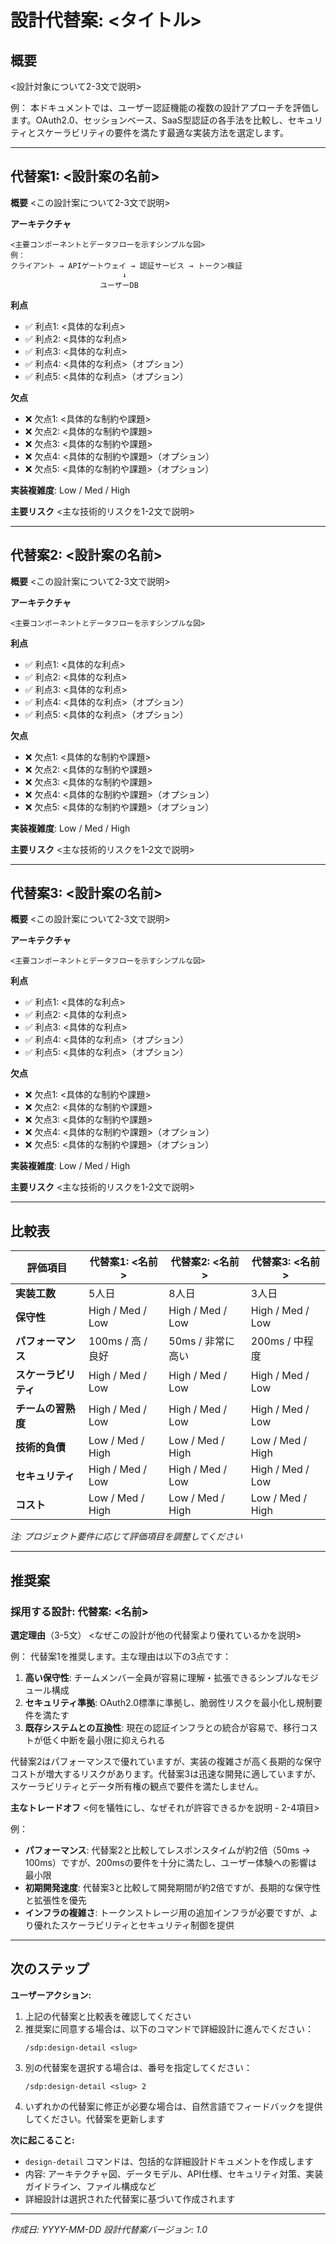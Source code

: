 # 設計代替案: <タイトル>

## 概要
<設計対象について2-3文で説明>

例：
本ドキュメントでは、ユーザー認証機能の複数の設計アプローチを評価します。OAuth2.0、セッションベース、SaaS型認証の各手法を比較し、セキュリティとスケーラビリティの要件を満たす最適な実装方法を選定します。

---

## 代替案1: <設計案の名前>

**概要**
<この設計案について2-3文で説明>

**アーキテクチャ**
```
<主要コンポーネントとデータフローを示すシンプルな図>
例：
クライアント → APIゲートウェイ → 認証サービス → トークン検証
                         ↓
                    ユーザーDB
```

**利点**
- ✅ 利点1: <具体的な利点>
- ✅ 利点2: <具体的な利点>
- ✅ 利点3: <具体的な利点>
- ✅ 利点4: <具体的な利点>（オプション）
- ✅ 利点5: <具体的な利点>（オプション）

**欠点**
- ❌ 欠点1: <具体的な制約や課題>
- ❌ 欠点2: <具体的な制約や課題>
- ❌ 欠点3: <具体的な制約や課題>
- ❌ 欠点4: <具体的な制約や課題>（オプション）
- ❌ 欠点5: <具体的な制約や課題>（オプション）

**実装複雑度**: Low / Med / High

**主要リスク**
<主な技術的リスクを1-2文で説明>

---

## 代替案2: <設計案の名前>

**概要**
<この設計案について2-3文で説明>

**アーキテクチャ**
```
<主要コンポーネントとデータフローを示すシンプルな図>
```

**利点**
- ✅ 利点1: <具体的な利点>
- ✅ 利点2: <具体的な利点>
- ✅ 利点3: <具体的な利点>
- ✅ 利点4: <具体的な利点>（オプション）
- ✅ 利点5: <具体的な利点>（オプション）

**欠点**
- ❌ 欠点1: <具体的な制約や課題>
- ❌ 欠点2: <具体的な制約や課題>
- ❌ 欠点3: <具体的な制約や課題>
- ❌ 欠点4: <具体的な制約や課題>（オプション）
- ❌ 欠点5: <具体的な制約や課題>（オプション）

**実装複雑度**: Low / Med / High

**主要リスク**
<主な技術的リスクを1-2文で説明>

---

## 代替案3: <設計案の名前>

**概要**
<この設計案について2-3文で説明>

**アーキテクチャ**
```
<主要コンポーネントとデータフローを示すシンプルな図>
```

**利点**
- ✅ 利点1: <具体的な利点>
- ✅ 利点2: <具体的な利点>
- ✅ 利点3: <具体的な利点>
- ✅ 利点4: <具体的な利点>（オプション）
- ✅ 利点5: <具体的な利点>（オプション）

**欠点**
- ❌ 欠点1: <具体的な制約や課題>
- ❌ 欠点2: <具体的な制約や課題>
- ❌ 欠点3: <具体的な制約や課題>
- ❌ 欠点4: <具体的な制約や課題>（オプション）
- ❌ 欠点5: <具体的な制約や課題>（オプション）

**実装複雑度**: Low / Med / High

**主要リスク**
<主な技術的リスクを1-2文で説明>

---

## 比較表

| 評価項目 | 代替案1: <名前> | 代替案2: <名前> | 代替案3: <名前> |
|----------|---------------|---------------|---------------|
| **実装工数** | 5人日 | 8人日 | 3人日 |
| **保守性** | High / Med / Low | High / Med / Low | High / Med / Low |
| **パフォーマンス** | 100ms / 高 / 良好 | 50ms / 非常に高い | 200ms / 中程度 |
| **スケーラビリティ** | High / Med / Low | High / Med / Low | High / Med / Low |
| **チームの習熟度** | High / Med / Low | High / Med / Low | High / Med / Low |
| **技術的負債** | Low / Med / High | Low / Med / High | Low / Med / High |
| **セキュリティ** | High / Med / Low | High / Med / Low | High / Med / Low |
| **コスト** | Low / Med / High | Low / Med / High | Low / Med / High |

*注: プロジェクト要件に応じて評価項目を調整してください*

---

## 推奨案

### 採用する設計: 代替案<N>: <名前>

**選定理由**（3-5文）
<なぜこの設計が他の代替案より優れているかを説明>

例：
代替案1を推奨します。主な理由は以下の3点です：
1. **高い保守性**: チームメンバー全員が容易に理解・拡張できるシンプルなモジュール構成
2. **セキュリティ準拠**: OAuth2.0標準に準拠し、脆弱性リスクを最小化し規制要件を満たす
3. **既存システムとの互換性**: 現在の認証インフラとの統合が容易で、移行コストが低く中断を最小限に抑えられる

代替案2はパフォーマンスで優れていますが、実装の複雑さが高く長期的な保守コストが増大するリスクがあります。代替案3は迅速な開発に適していますが、スケーラビリティとデータ所有権の観点で要件を満たしません。

**主なトレードオフ**
<何を犠牲にし、なぜそれが許容できるかを説明 - 2-4項目>

例：
- **パフォーマンス**: 代替案2と比較してレスポンスタイムが約2倍（50ms → 100ms）ですが、200msの要件を十分に満たし、ユーザー体験への影響は最小限
- **初期開発速度**: 代替案3と比較して開発期間が約2倍ですが、長期的な保守性と拡張性を優先
- **インフラの複雑さ**: トークンストレージ用の追加インフラが必要ですが、より優れたスケーラビリティとセキュリティ制御を提供

---

## 次のステップ

**ユーザーアクション:**
1. 上記の代替案と比較表を確認してください
2. 推奨案に同意する場合は、以下のコマンドで詳細設計に進んでください：
   ```
   /sdp:design-detail <slug>
   ```
3. 別の代替案を選択する場合は、番号を指定してください：
   ```
   /sdp:design-detail <slug> 2
   ```
4. いずれかの代替案に修正が必要な場合は、自然言語でフィードバックを提供してください。代替案を更新します

**次に起こること:**
- `design-detail` コマンドは、包括的な詳細設計ドキュメントを作成します
- 内容: アーキテクチャ図、データモデル、API仕様、セキュリティ対策、実装ガイドライン、ファイル構成など
- 詳細設計は選択された代替案に基づいて作成されます

---

*作成日: YYYY-MM-DD*
*設計代替案バージョン: 1.0*
